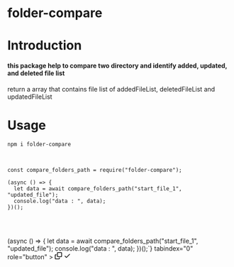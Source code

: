 ﻿# folder-compare


# Introduction
<h4>this package help to compare two directory and identify added, updated, and deleted file list </h4>
<p>return a array that contains file list of addedFileList, deletedFileList and updatedFileList</p>

# Usage
<p dir="auto">
  <code>npm i folder-compare</code>
</p>


<div
  class="highlight highlight-source-js notranslate position-relative overflow-auto"
  dir="auto"
>
  <pre>
    
    const compare_folders_path = require("folder-compare");
    
    (async () => {
      let data = await compare_folders_path("start_file_1", "updated_file");
      console.log("data : ", data);
    })();
  </pre>
  <div class="zeroclipboard-container position-absolute right-0 top-0">
    <clipboard-copy
      aria-label="Copy"
      class="ClipboardButton btn js-clipboard-copy m-2 p-0 tooltipped-no-delay"
      data-copy-feedback="Copied!"
      data-tooltip-direction="w"
      value={`
const compare_folders_path = require("folder-compare");

(async () => {
  let data = await compare_folders_path("start_file_1", "updated_file");
  console.log("data : ", data);
})();`}
      tabindex="0"
      role="button"
    >
      <svg
        aria-hidden="true"
        height="16"
        viewBox="0 0 16 16"
        version="1.1"
        width="16"
        data-view-component="true"
        class="octicon octicon-copy js-clipboard-copy-icon m-2"
      >
        <path
          d="M0 6.75C0 5.784.784 5 1.75 5h1.5a.75.75 0 0 1 0 1.5h-1.5a.25.25 0 0 0-.25.25v7.5c0 .138.112.25.25.25h7.5a.25.25 0 0 0 .25-.25v-1.5a.75.75 0 0 1 1.5 0v1.5A1.75 1.75 0 0 1 9.25 16h-7.5A1.75 1.75 0 0 1 0 14.25Z"
        ></path>
        <path
          d="M5 1.75C5 .784 5.784 0 6.75 0h7.5C15.216 0 16 .784 16 1.75v7.5A1.75 1.75 0 0 1 14.25 11h-7.5A1.75 1.75 0 0 1 5 9.25Zm1.75-.25a.25.25 0 0 0-.25.25v7.5c0 .138.112.25.25.25h7.5a.25.25 0 0 0 .25-.25v-7.5a.25.25 0 0 0-.25-.25Z"
        ></path>
      </svg>
      <svg
        aria-hidden="true"
        height="16"
        viewBox="0 0 16 16"
        version="1.1"
        width="16"
        data-view-component="true"
        class="octicon octicon-check js-clipboard-check-icon color-fg-success d-none m-2"
      >
        <path
          d="M13.78 4.22a.75.75 0 0 1 0 1.06l-7.25 7.25a.75.75 0 0 1-1.06 0L2.22 9.28a.751.751 0 0 1 .018-1.042.751.751 0 0 1 1.042-.018L6 10.94l6.72-6.72a.75.75 0 0 1 1.06 0Z"
        ></path>
      </svg>
    </clipboard-copy>
  </div>
</div>



